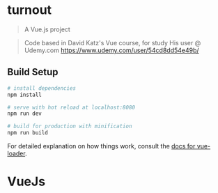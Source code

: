 # turnout

> A Vue.js project

> Code based in David Katz's Vue course, for study
> His user @ Udemy.com https://www.udemy.com/user/54cd8dd54e49b/


## Build Setup

``` bash
# install dependencies
npm install

# serve with hot reload at localhost:8080
npm run dev

# build for production with minification
npm run build
```

For detailed explanation on how things work, consult the [docs for vue-loader](http://vuejs.github.io/vue-loader).
# VueJs
